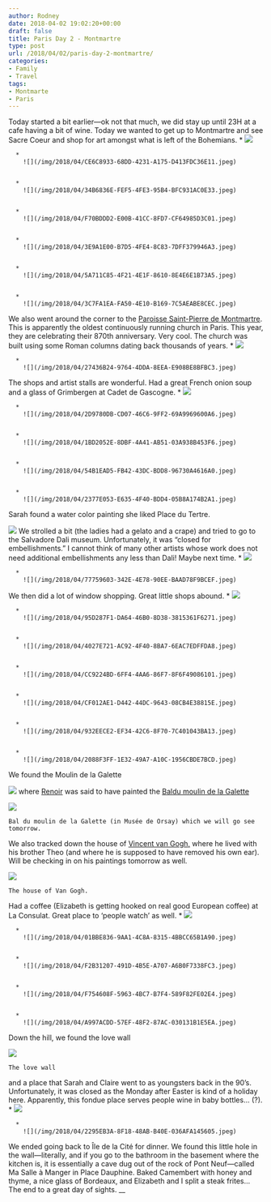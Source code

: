 ```yaml
---
author: Rodney
date: 2018-04-02 19:02:20+00:00
draft: false
title: Paris Day 2 - Montmartre
type: post
url: /2018/04/02/paris-day-2-montmartre/
categories:
- Family
- Travel
tags:
- Montmarte
- Paris
---
```

Today started a bit earlier—ok not that much, we did stay up until 23H at a cafe having a bit of wine. Today we wanted to get up to Montmartre and see Sacre Coeur and shop for art amongst what is left of the Bohemians.
      * 
        ![](/img/2018/04/DC3EC1ED-08DC-4959-A078-3D65A9EE4D84.jpeg)

    
      * 
        ![](/img/2018/04/CE6C8933-68DD-4231-A175-D413FDC36E11.jpeg)

    
      * 
        ![](/img/2018/04/34B6836E-FEF5-4FE3-95B4-BFC931AC0E33.jpeg)

    
      * 
        ![](/img/2018/04/F70BDDD2-E00B-41CC-8FD7-CF64985D3C01.jpeg)

    
      * 
        ![](/img/2018/04/3E9A1E00-B7D5-4FE4-8C83-7DFF379946A3.jpeg)

    
      * 
        ![](/img/2018/04/5A711C85-4F21-4E1F-8610-8E4E6E1B73A5.jpeg)

    
      * 
        ![](/img/2018/04/3C7FA1EA-FA50-4E10-B169-7C5AEABE8CEC.jpeg)

    
We also went around the corner to the [Paroisse Saint-Pierre de Montmartre](http://www.saintpierredemontmartre.net). This is apparently the oldest continuously running church in Paris. This year, they are celebrating their 870th anniversary. Very cool. The church was built using some Roman columns dating back thousands of years.
      * 
        ![](/img/2018/04/0BF24677-7489-40A7-8398-2891A304B82D.jpeg)

    
      * 
        ![](/img/2018/04/27436B24-9764-4DDA-8EEA-E908BE8BFBC3.jpeg)

    
The shops and artist stalls are wonderful. Had a great French onion soup and a glass of Grimbergen at Cadet de Gascogne.
      * 
        ![](/img/2018/04/B7C3944B-4E71-42B0-8801-9EF301E229EB.jpeg)

    
      * 
        ![](/img/2018/04/2D9780DB-CD07-46C6-9FF2-69A9969600A6.jpeg)

    
      * 
        ![](/img/2018/04/1BD2052E-8DBF-4A41-AB51-03A938B453F6.jpeg)

    
      * 
        ![](/img/2018/04/54B1EAD5-FB42-43DC-BDD8-96730A4616A0.jpeg)

    
      * 
        ![](/img/2018/04/2377E053-E635-4F40-BDD4-05B8A174B2A1.jpeg)

    
Sarah found a water color painting she liked Place du Tertre.

![](/img/2018/04/2AD9A242-139C-4011-93B7-6BF939F59190.jpeg)
We strolled a bit (the ladies had a gelato and a crape) and tried to go to the Salvadore Dali museum. Unfortunately, it was “closed for embellishments.” I cannot think of many other artists whose work does not need additional embellishments any less than Dali! Maybe next time.
      * 
        ![](/img/2018/04/1D1C265C-5A59-4B94-9C54-7206CCFCDC22.jpeg)

    
      * 
        ![](/img/2018/04/77759603-342E-4E78-90EE-BAAD78F9BCEF.jpeg)

    
We then did a lot of window shopping. Great little shops abound.
      * 
        ![](/img/2018/04/3DFE9471-BE5B-45BB-AA37-ED336EAA261A.jpeg)

    
      * 
        ![](/img/2018/04/95D287F1-DA64-46B0-8D38-3815361F6271.jpeg)

    
      * 
        ![](/img/2018/04/4027E721-AC92-4F40-8BA7-6EAC7EDFFDA8.jpeg)

    
      * 
        ![](/img/2018/04/CC9224BD-6FF4-4AA6-86F7-8F6F49086101.jpeg)

    
      * 
        ![](/img/2018/04/CF012AE1-D442-44DC-9643-08CB4E38815E.jpeg)

    
      * 
        ![](/img/2018/04/932EECE2-EF34-42C6-8F70-7C401043BA13.jpeg)

    
      * 
        ![](/img/2018/04/2088F3FF-1E32-49A7-A10C-1956CBDE7BCD.jpeg)

    
We found the Moulin de la Galette

![](/img/2018/04/2CC41558-AB0D-41EC-8FC5-B0A5A829155A.jpeg)
where [Renoir](https://en.m.wikipedia.org/wiki/Pierre-Auguste_Renoir) was said to have painted the [Bal](https://en.m.wikipedia.org/wiki/Bal_du_moulin_de_la_Galette)[du moulin de la G](https://en.m.wikipedia.org/wiki/Bal_du_moulin_de_la_Galette)[alette](https://en.m.wikipedia.org/wiki/Bal_du_moulin_de_la_Galette)

![](/img/2018/04/2602BA78-3FF8-4638-AC29-51BDF185735A.jpeg)

    Bal du moulin de la Galette (in Musée de Orsay) which we will go see tomorrow.
We also tracked down the house of [Vincent van Gogh,](https://en.m.wikipedia.org/wiki/Vincent_van_Gogh) where he lived with his brother Theo (and where he is supposed to have removed his own ear). Will be checking in on his paintings tomorrow as well.

![](/img/2018/04/B8E9C9C6-5F2A-4497-895F-C5F5FE944DFB.jpeg)

    The house of Van Gogh.
Had a coffee (Elizabeth is getting hooked on real good European coffee) at La Consulat. Great place to ‘people watch’ as well.
      * 
        ![](/img/2018/04/AC5F6D09-4CD5-49D7-94AB-70AB40B146C9.jpeg)

    
      * 
        ![](/img/2018/04/01BBE836-9AA1-4C8A-8315-4BBCC65B1A90.jpeg)

    
      * 
        ![](/img/2018/04/F2B31207-491D-4B5E-A707-A6B0F7338FC3.jpeg)

    
      * 
        ![](/img/2018/04/F754608F-5963-4BC7-B7F4-589F82FE02E4.jpeg)

    
      * 
        ![](/img/2018/04/A997ACDD-57EF-48F2-87AC-030131B1E5EA.jpeg)

    
Down the hill, we found the love wall

![](/img/2018/04/AE90C15D-E1E4-4904-B64E-0880A4562DAC.jpeg)

    The love wall
and a place that Sarah and Claire went to as youngsters back in the 90’s. Unfortunately, it was closed as the Monday after Easter is kind of a holiday here. Apparently, this fondue place serves people wine in baby bottles... (?).
      * 
        ![](/img/2018/04/F402552B-60DA-48E8-AAB6-B33FF61EE434.jpeg)

    
      * 
        ![](/img/2018/04/2295EB3A-8F18-48AB-B40E-036AFA145605.jpeg)

    
We ended going back to Île de la Cité for dinner. We found this little hole in the wall—literally, and if you go to the bathroom in the basement where the kitchen is, it is essentially a cave dug out of the rock of Pont Neuf—called Ma Salle à Manger in Place Dauphine. Baked Camembert with honey and thyme, a nice glass of Bordeaux, and Elizabeth and I split a steak frites... The end to a great day of sights.  __

  
